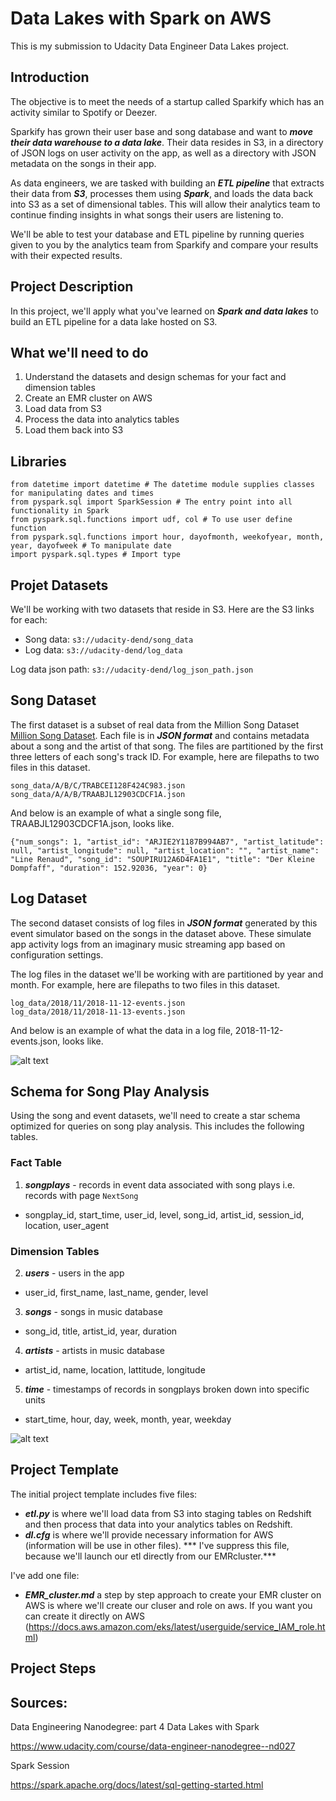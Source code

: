 # Data Lakes with Spark on AWS

This is my submission to Udacity Data Engineer Data Lakes project.

## Introduction

The objective is to meet the needs of a startup called Sparkify which has an activity similar to Spotify or Deezer.

Sparkify has grown their user base and song database and want to ***move their data warehouse to a data lake***. 
Their data resides in S3, in a directory of JSON logs on user activity on the app, 
as well as a directory with JSON metadata on the songs in their app.

As data engineers, we are tasked with building an ***ETL pipeline*** that extracts 
their data from ***S3***, processes them using ***Spark***, 
and loads the data back into S3 as a set of dimensional tables. 
This will allow their analytics team to continue finding insights in what songs their users are listening to.

We'll be able to test your database and ETL pipeline by running queries given to you by the analytics team 
from Sparkify and compare your results with their expected results.

## Project Description


In this project, we'll apply what you've learned on ***Spark and data lakes*** to build an ETL pipeline 
for a data lake hosted on S3. 

## What we'll need to do

1. Understand the datasets and design schemas for your fact and dimension tables
2. Create an EMR cluster on AWS
3. Load data from S3 
4. Process the data into analytics tables
5. Load them back into S3

## Libraries

```
from datetime import datetime # The datetime module supplies classes for manipulating dates and times
from pyspark.sql import SparkSession # The entry point into all functionality in Spark
from pyspark.sql.functions import udf, col # To use user define function
from pyspark.sql.functions import hour, dayofmonth, weekofyear, month, year, dayofweek # To manipulate date
import pyspark.sql.types # Import type
```

## Projet Datasets

We'll be working with two datasets that reside in S3. Here are the S3 links for each:

* Song data: ```s3://udacity-dend/song_data```
* Log data: ```s3://udacity-dend/log_data```

Log data json path: ```s3://udacity-dend/log_json_path.json```

## Song Dataset

The first dataset is a subset of real data from the Million Song Dataset [Million Song Dataset](http://millionsongdataset.com/). Each file is in ***JSON format*** and contains metadata about a song and the artist of that song. The files are partitioned by the first three letters of each song's track ID. For example, here are filepaths to two files in this dataset.

```
song_data/A/B/C/TRABCEI128F424C983.json
song_data/A/A/B/TRAABJL12903CDCF1A.json
````

And below is an example of what a single song file, TRAABJL12903CDCF1A.json, looks like.

```
{"num_songs": 1, "artist_id": "ARJIE2Y1187B994AB7", "artist_latitude": null, "artist_longitude": null, "artist_location": "", "artist_name": "Line Renaud", "song_id": "SOUPIRU12A6D4FA1E1", "title": "Der Kleine Dompfaff", "duration": 152.92036, "year": 0}
```

## Log Dataset

The second dataset consists of log files in ***JSON format*** generated by this event simulator based on the songs in the dataset above. These simulate app activity logs from an imaginary music streaming app based on configuration settings.

The log files in the dataset we'll be working with are partitioned by year and month. For example, here are filepaths to two files in this dataset.

```
log_data/2018/11/2018-11-12-events.json
log_data/2018/11/2018-11-13-events.json
```

And below is an example of what the data in a log file, 2018-11-12-events.json, looks like.

![alt text](/Picture/log-data.png)

## Schema for Song Play Analysis

Using the song and event datasets, we'll need to create a star schema optimized for queries on song play analysis. This includes the following tables.

### Fact Table

1. ***songplays*** - records in event data associated with song plays i.e. records with page ```NextSong```
* songplay_id, start_time, user_id, level, song_id, artist_id, session_id, location, user_agent

### Dimension Tables

2. ***users*** - users in the app
* user_id, first_name, last_name, gender, level

3. ***songs*** - songs in music database
* song_id, title, artist_id, year, duration

4. ***artists*** - artists in music database
* artist_id, name, location, lattitude, longitude

5. ***time*** - timestamps of records in songplays broken down into specific units
* start_time, hour, day, week, month, year, weekday

![alt text](/Picture/star_schema.png)

## Project Template

The initial project template includes five files:

* ***etl.py*** is where we'll load data from S3 into staging tables on Redshift and then process 
that data into your analytics tables on Redshift.
* ***dl.cfg*** is where we'll provide necessary information for AWS (information will be use in other files). 
*** I've suppress this file, because we'll launch our etl directly from our EMRcluster.***

I've add one file:

* ***EMR_cluster.md*** 
a step by step approach to create your EMR cluster on AWS
is where we'll create our cluser and role on aws. If you want you can create it directly on AWS (https://docs.aws.amazon.com/eks/latest/userguide/service_IAM_role.html)

## Project Steps


## Sources:

Data Engineering Nanodegree: part 4 Data Lakes with Spark

https://www.udacity.com/course/data-engineer-nanodegree--nd027

Spark Session

https://spark.apache.org/docs/latest/sql-getting-started.html
